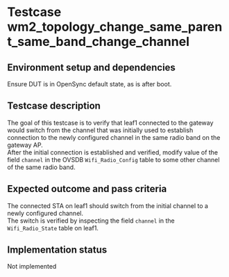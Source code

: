# Testcase wm2_topology_change_same_parent_same_band_change_channel

## Environment setup and dependencies

Ensure DUT is in OpenSync default state, as is after boot.

## Testcase description

The goal of this testcase is to verify that leaf1 connected to the gateway
would switch from the channel that was initially used to establish connection
to the newly configured channel in the same radio band on the gateway AP.\
After the initial connection is established and verified, modify value of the
field `channel` in the OVSDB `Wifi_Radio_Config` table to some other channel of
the same radio band.

## Expected outcome and pass criteria

The connected STA on leaf1 should switch from the initial channel to a newly
configured channel.\
The switch is verified by inspecting the field `channel` in the
`Wifi_Radio_State` table on leaf1.

## Implementation status

Not implemented

